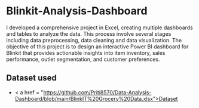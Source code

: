 # Blinkit-Analysis-Dashboard
I developed a comprehensive project in Excel, creating multiple dashboards and tables to analyze the data. This process involve several stages including data preprocessing, data cleaning and data visualization.
The objective of this project is to design an interactive Power BI dashboard for Blinkit that provides actionable insights into item inventory, sales performance, outlet segmentation, and customer preferences.


## Dataset used
- < a href = "https://github.com/Priti8570/Data-Analysis-Dashboard/blob/main/BlinkIT%20Grocery%20Data.xlsx">Dataset</a>

